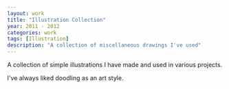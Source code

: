 ```yaml
---
layout: work
title: "Illustration Collection"
year: 2011 - 2012
categories: work
tags: [Illustration]
description: "A collection of miscellaneous drawings I've used"
---
```


A collection of simple illustrations I have made and used in various projects. 

I've always liked doodling as an art style. 